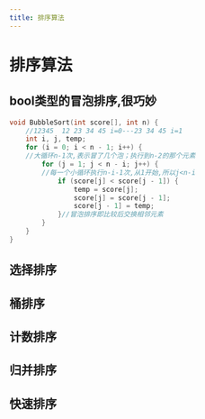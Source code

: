 ```yaml
---
title: 排序算法
---
```



# 排序算法



## bool类型的冒泡排序,很巧妙

``` cpp
void BubbleSort(int score[], int n) {
	//12345  12 23 34 45 i=0---23 34 45 i=1
	int i, j, temp;
	for (i = 0; i < n - 1; i++) {
	//大循环n-1次,表示冒了几个泡；执行到n-2的那个元素
		for (j = 1; j < n - i; j++) {
		//每一个小循环执行n-i-1次,从1开始,所以j<n-i
			if (score[j] < score[j - 1]) {
				temp = score[j];
				score[j] = score[j - 1];
				score[j - 1] = temp;
			}//冒泡排序即比较后交换相邻元素
		}
	}
}
```

## 选择排序
## 桶排序
## 计数排序
## 归并排序
## 快速排序
